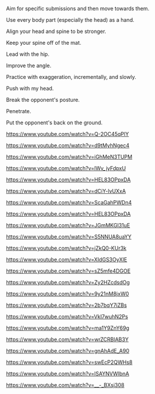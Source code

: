 Aim for specific submissions and then move towards them.

Use every body part (especially the head) as a hand.

Align your head and spine to be stronger.

Keep your spine off of the mat.

Lead with the hip.

Improve the angle.

Practice with exaggeration, incrementally, and slowly.

Push with my head.

Break the opponent's posture.

Penetrate.

Put the opponent's back on the ground.

https://www.youtube.com/watch?v=Q-2OC45qPlY

https://www.youtube.com/watch?v=d9tMyhNgec4

https://www.youtube.com/watch?v=iGhMeN3TUPM

https://www.youtube.com/watch?v=lWv_jyFdpxU

https://www.youtube.com/watch?v=HEL83OPpxDA

https://www.youtube.com/watch?v=dCiY-lvUXxA

https://www.youtube.com/watch?v=ScaGahPWDn4

https://www.youtube.com/watch?v=HEL83OPpxDA

https://www.youtube.com/watch?v=JGmMKGl31uE

https://www.youtube.com/watch?v=S5NNUA8uaYY

https://www.youtube.com/watch?v=jZkQ0-KUr3k

https://www.youtube.com/watch?v=XIdGS3OyXlE

https://www.youtube.com/watch?v=sZ5mfe4DGOE

https://www.youtube.com/watch?v=Zy2HZcdsdOg

https://www.youtube.com/watch?v=9y21nM8jxW0

https://www.youtube.com/watch?v=2b7bqY7iZBs

https://www.youtube.com/watch?v=VkI7wuhN2Ps

https://www.youtube.com/watch?v=ma1Y9ZnY69g

https://www.youtube.com/watch?v=wrZCRBlAB3Y

https://www.youtube.com/watch?v=gnAhAdE_A90

https://www.youtube.com/watch?v=swEcP2QWHs8

https://www.youtube.com/watch?v=lSAYNVWIbnA

https://www.youtube.com/watch?v=__-_BXsj308
